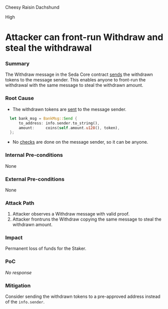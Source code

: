 Cheesy Raisin Dachshund

High

# Attacker can front-run Withdraw and steal the withdrawal

### Summary

The Withdraw message in the Seda Core contract [sends](https://github.com/sherlock-audit/2024-12-seda-protocol/blob/main/seda-chain-contracts/contract/src/msgs/staking/execute/withdraw.rs#L36-L39) the withdrawn tokens to the message sender. This enables anyone to front-run the withdrawal with the same message to steal the withdrawn amount.

### Root Cause

- The withdrawn tokens are [sent](https://github.com/sherlock-audit/2024-12-seda-protocol/blob/main/seda-chain-contracts/contract/src/msgs/staking/execute/withdraw.rs#L36-L39) to the message sender.
```rust
  let bank_msg = BankMsg::Send {
      to_address: info.sender.to_string(),
      amount:     coins(self.amount.u128(), token),
  };
```
- No [checks](https://github.com/sherlock-audit/2024-12-seda-protocol/blob/main/seda-chain-contracts/contract/src/msgs/staking/execute/withdraw.rs#L8-L33) are done on the message sender, so it can be anyone.


### Internal Pre-conditions

None

### External Pre-conditions

None

### Attack Path

1. Attacker observes a Withdraw message with valid proof.
2. Attacker frontruns the Withdraw copying the same message to steal the withdrawn amount.

### Impact

Permanent loss of funds for the Staker.

### PoC

_No response_

### Mitigation

Consider sending the withdrawn tokens to a pre-approved address instead of the `info.sender`.